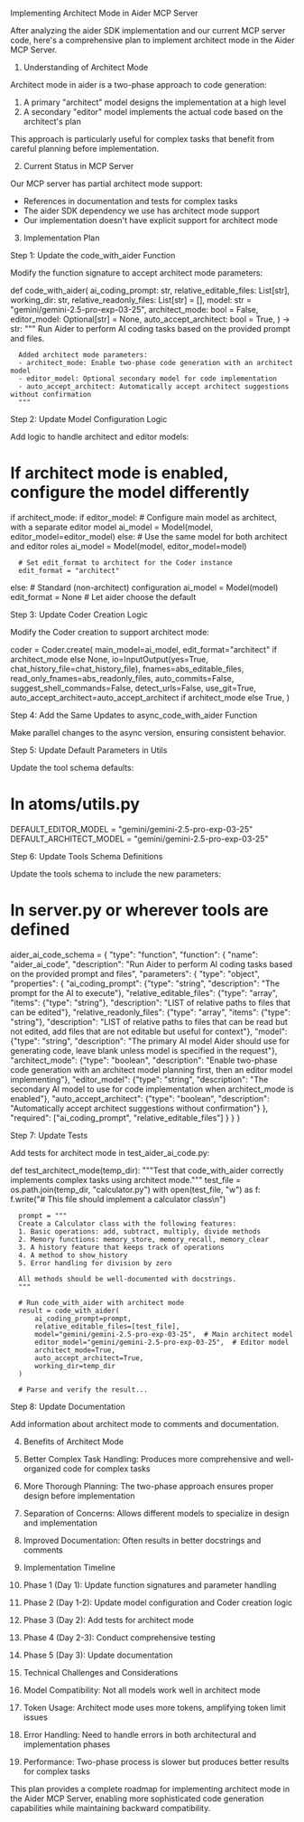 Implementing Architect Mode in Aider MCP Server

  After analyzing the aider SDK implementation and our current MCP server code, here's a comprehensive plan to implement architect mode
   in the Aider MCP Server.

  1. Understanding of Architect Mode

  Architect mode in aider is a two-phase approach to code generation:
  1. A primary "architect" model designs the implementation at a high level
  2. A secondary "editor" model implements the actual code based on the architect's plan

  This approach is particularly useful for complex tasks that benefit from careful planning before implementation.

  2. Current Status in MCP Server

  Our MCP server has partial architect mode support:
  - References in documentation and tests for complex tasks
  - The aider SDK dependency we use has architect mode support
  - Our implementation doesn't have explicit support for architect mode

  3. Implementation Plan

  Step 1: Update the code_with_aider Function

  Modify the function signature to accept architect mode parameters:

  def code_with_aider(
      ai_coding_prompt: str,
      relative_editable_files: List[str],
      working_dir: str,
      relative_readonly_files: List[str] = [],
      model: str = "gemini/gemini-2.5-pro-exp-03-25",
      architect_mode: bool = False,
      editor_model: Optional[str] = None,
      auto_accept_architect: bool = True,
  ) -> str:
      """
      Run Aider to perform AI coding tasks based on the provided prompt and files.

      Added architect mode parameters:
      - architect_mode: Enable two-phase code generation with an architect model
      - editor_model: Optional secondary model for code implementation
      - auto_accept_architect: Automatically accept architect suggestions without confirmation
      """

  Step 2: Update Model Configuration Logic

  Add logic to handle architect and editor models:

  # If architect mode is enabled, configure the model differently
  if architect_mode:
      if editor_model:
          # Configure main model as architect, with a separate editor model
          ai_model = Model(model, editor_model=editor_model)
      else:
          # Use the same model for both architect and editor roles
          ai_model = Model(model, editor_model=model)

      # Set edit_format to architect for the Coder instance
      edit_format = "architect"
  else:
      # Standard (non-architect) configuration
      ai_model = Model(model)
      edit_format = None  # Let aider choose the default

  Step 3: Update Coder Creation Logic

  Modify the Coder creation to support architect mode:

  coder = Coder.create(
      main_model=ai_model,
      edit_format="architect" if architect_mode else None,
      io=InputOutput(yes=True, chat_history_file=chat_history_file),
      fnames=abs_editable_files,
      read_only_fnames=abs_readonly_files,
      auto_commits=False,
      suggest_shell_commands=False,
      detect_urls=False,
      use_git=True,
      auto_accept_architect=auto_accept_architect if architect_mode else True,
  )

  Step 4: Add the Same Updates to async_code_with_aider Function

  Make parallel changes to the async version, ensuring consistent behavior.

  Step 5: Update Default Parameters in Utils

  Update the tool schema defaults:

  # In atoms/utils.py
  DEFAULT_EDITOR_MODEL = "gemini/gemini-2.5-pro-exp-03-25"
  DEFAULT_ARCHITECT_MODEL = "gemini/gemini-2.5-pro-exp-03-25"

  Step 6: Update Tools Schema Definitions

  Update the tools schema to include the new parameters:

  # In server.py or wherever tools are defined
  aider_ai_code_schema = {
      "type": "function",
      "function": {
          "name": "aider_ai_code",
          "description": "Run Aider to perform AI coding tasks based on the provided prompt and files",
          "parameters": {
              "type": "object",
              "properties": {
                  "ai_coding_prompt": {"type": "string", "description": "The prompt for the AI to execute"},
                  "relative_editable_files": {"type": "array", "items": {"type": "string"}, "description": "LIST of relative paths to
  files that can be edited"},
                  "relative_readonly_files": {"type": "array", "items": {"type": "string"}, "description": "LIST of relative paths to
  files that can be read but not edited, add files that are not editable but useful for context"},
                  "model": {"type": "string", "description": "The primary AI model Aider should use for generating code, leave blank
  unless model is specified in the request"},
                  "architect_mode": {"type": "boolean", "description": "Enable two-phase code generation with an architect model
  planning first, then an editor model implementing"},
                  "editor_model": {"type": "string", "description": "The secondary AI model to use for code implementation when
  architect_mode is enabled"},
                  "auto_accept_architect": {"type": "boolean", "description": "Automatically accept architect suggestions without
  confirmation"}
              },
              "required": ["ai_coding_prompt", "relative_editable_files"]
          }
      }
  }

  Step 7: Update Tests

  Add tests for architect mode in test_aider_ai_code.py:

  def test_architect_mode(temp_dir):
      """Test that code_with_aider correctly implements complex tasks using architect mode."""
      test_file = os.path.join(temp_dir, "calculator.py")
      with open(test_file, "w") as f:
          f.write("# This file should implement a calculator class\n")

      prompt = """
      Create a Calculator class with the following features:
      1. Basic operations: add, subtract, multiply, divide methods
      2. Memory functions: memory_store, memory_recall, memory_clear
      3. A history feature that keeps track of operations
      4. A method to show_history
      5. Error handling for division by zero

      All methods should be well-documented with docstrings.
      """

      # Run code_with_aider with architect mode
      result = code_with_aider(
          ai_coding_prompt=prompt,
          relative_editable_files=[test_file],
          model="gemini/gemini-2.5-pro-exp-03-25",  # Main architect model
          editor_model="gemini/gemini-2.5-pro-exp-03-25",  # Editor model
          architect_mode=True,
          auto_accept_architect=True,
          working_dir=temp_dir
      )

      # Parse and verify the result...

  Step 8: Update Documentation

  Add information about architect mode to comments and documentation.

  4. Benefits of Architect Mode

  1. Better Complex Task Handling: Produces more comprehensive and well-organized code for complex tasks
  2. More Thorough Planning: The two-phase approach ensures proper design before implementation
  3. Separation of Concerns: Allows different models to specialize in design and implementation
  4. Improved Documentation: Often results in better docstrings and comments

  5. Implementation Timeline

  1. Phase 1 (Day 1): Update function signatures and parameter handling
  2. Phase 2 (Day 1-2): Update model configuration and Coder creation logic
  3. Phase 3 (Day 2): Add tests for architect mode
  4. Phase 4 (Day 2-3): Conduct comprehensive testing
  5. Phase 5 (Day 3): Update documentation

  6. Technical Challenges and Considerations

  1. Model Compatibility: Not all models work well in architect mode
  2. Token Usage: Architect mode uses more tokens, amplifying token limit issues
  3. Error Handling: Need to handle errors in both architectural and implementation phases
  4. Performance: Two-phase process is slower but produces better results for complex tasks

  This plan provides a complete roadmap for implementing architect mode in the Aider MCP Server, enabling more sophisticated code
  generation capabilities while maintaining backward compatibility.
